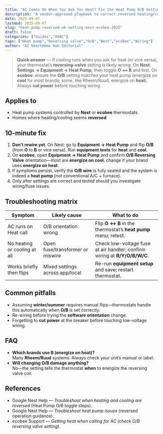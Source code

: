 ```yaml
---
title: "AC Comes On When You Ask for Heat? Fix the Heat Pump O/B Setting (Nest & ecobee, 2025)"
description: "A vendor-approved playbook to correct reversed heating/cooling on heat pumps by setting the reversing valve (O vs. B) and verifying the fix safely."
date: 2025-09-07
lastmod: 2025-09-07
slug: "heat-pump-reversed-ob-setting-nest-ecobee-2025"
draft: false
categories: ["Guides","HVAC"]
tags: ["Heat pump","Reversing valve","O/B","Nest","ecobee","Wiring"]
author: "AI SmartHome Hub Editorial"
---
```


> **Quick answer** — If cooling runs when you ask for heat (or vice versa), your thermostat’s **reversing-valve** setting is likely wrong. On **Nest**: **Settings → Equipment → Heat Pump**, then toggle **O ↔ B** and test. On **ecobee**: ensure the **O/B** setting matches your heat pump (energize on **cool** for most brands; some, like Rheem/Ruud, energize on **heat**). Always **cut power** before touching wiring.

## Applies to
- Heat pump systems controlled by **Nest** or **ecobee** thermostats  
- Homes where heating/cooling seems **reversed**

## 10-minute fix
1. **Don’t rewire yet**. On Nest: go to **Equipment → Heat Pump** and flip **O/B** (from **O** to **B** or vice versa). Run **equipment tests** for **heat** and **cool**.  
2. On **ecobee**, open **Equipment → Heat Pump** and confirm **O/B Reversing Valve** orientation—most are **energize on cool**; change if your brand uses **energize on heat**.  
3. If symptoms persist, verify the **O/B wire** is fully seated and the system is indeed a **heat pump** (not conventional A/C + furnace).  
4. Only after settings are correct and tested should you investigate wiring/fuse issues.

## Troubleshooting matrix
| Symptom                      | Likely cause                     | What to do                                                   |
| ---------------------------- | -------------------------------- | ------------------------------------------------------------ |
| AC runs on Heat call         | O/B orientation wrong            | Flip **O ↔ B** in the thermostat’s **heat pump** menu; retest. |
| No heating or cooling at all | Open fuse/transformer or miswire | Check low-voltage fuse at air handler; confirm wiring at **R/Y/O/B/W/C**. |
| Works briefly then flips     | Mixed settings across app/local  | Re-run **equipment setup** and save; restart thermostat.     |

## Common pitfalls
- Assuming **winter/summer** requires manual flips—thermostats handle this automatically when **O/B** is set correctly.  
- Re-wiring before trying the **software orientation** change.  
- Forgetting to **cut power** at the breaker before touching low-voltage wiring.

## FAQ
- **Which brands use B (energize on heat)?**  
  Many **Rheem/Ruud** systems. Always check your unit’s manual or label.  
- **Will changing O/B damage anything?**  
  No—the setting tells the thermostat **when** to energize the reversing valve coil.

## References
- Google Nest Help — *Troubleshoot when heating and cooling are reversed* (Heat Pump O/B toggle steps).  
- Google Nest Help — *Troubleshoot heat pump issues* (reversed operation guidance).  
- ecobee Support — *Getting heat when calling for AC (check O/B reversing valve setting)*.